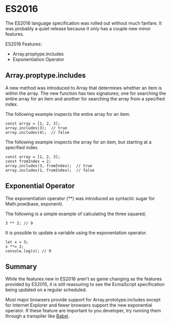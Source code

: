 # ES2016

The ES2016 language specification was rolled out without much fanfare. It was probably a quiet release because it only has a couple new minor features.

ES2016 Features:
* Array.proptype.includes
* Exponentiation Operator

## Array.proptype.includes

A new method was introduced to Array that determines whether an item is within the array. The new function has two signatures; one for searching the entire array for an item and another for searching the array from a specified index.


The following example inspects the entire array for an item.

````
const array = [1, 2, 3];
array.includes(3);  // true
array.includes(4);  // false
````


The following example inspects the array for an item, but starting at a specified index.

````
const array = [1, 2, 3];
const fromIndex = 2;
array.includes(3, fromIndex);  // true
array.includes(1, fromIndex);  // false
````

## Exponential Operator

The exponentiation operator (**) was introduced as syntactic sugar for Math.pow(base, exponent).

The following is a simple example of calculating the three squared;

````
3 ** 2; // 9
````

It is possible to update a variable using the exponentation operator.

````
let x = 3;
x **= 2;
console.log(x); // 9
````

## Summary

While the features new in ES2016 aren't as game changing as the features provided by ES2015, it is still reassuring to see the EcmaScript specification being updated on a regular scheduled.

Most major browsers provide support for Array.prototype.includes except for Internet Explorer and fewer browsers support the new exponential operator. If these feature are important to you developer, try running them through a transpiler like [Babel](https://babeljs.io).
